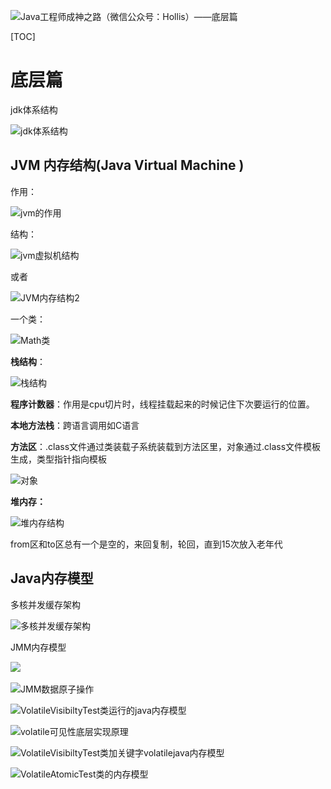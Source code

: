 ![Java工程师成神之路（微信公众号：Hollis）——底层篇](..\..\..\..\resources\image\Java工程师成神之路（微信公众号：Hollis）——底层篇.png)



[TOC]

# 底层篇

jdk体系结构

![jdk体系结构](..\..\..\..\resources\image\jdk体系结构.png)



## JVM 内存结构(Java Virtual Machine )

作用：

![jvm的作用](..\..\..\..\resources\image\jvm的作用.png)



结构：

![jvm虚拟机结构](..\..\..\..\resources\image\jvm虚拟机结构.png)

或者

![JVM内存结构2](..\..\..\..\resources\image\JVM内存结构2.png)



一个类：

![Math类](..\..\..\..\resources\image\Math类.png)



**栈结构**：

![栈结构](..\..\..\..\resources\image\栈结构.png)

**程序计数器**：作用是cpu切片时，线程挂载起来的时候记住下次要运行的位置。

**本地方法栈**：跨语言调用如C语言

**方法区**：.class文件通过类装载子系统装载到方法区里，对象通过.class文件模板生成，类型指针指向模板

![对象](..\..\..\..\resources\image\对象.png)

**堆内存：**

![堆内存结构](..\..\..\..\resources\image\堆内存结构.png)

from区和to区总有一个是空的，来回复制，轮回，直到15次放入老年代

## Java内存模型

多核并发缓存架构

![多核并发缓存架构](..\..\..\..\resources\image\多核并发缓存架构.png)

JMM内存模型

![](..\..\..\..\resources\image\JMM内存模型.png)

![JMM数据原子操作](..\..\..\..\resources\image\JMM数据原子操作.png)

![VolatileVisibiltyTest类运行的java内存模型](..\..\..\..\resources\image\VolatileVisibiltyTest类运行的java内存模型.png)

![volatile可见性底层实现原理](..\..\..\..\resources\image\volatile可见性底层实现原理.png)

![VolatileVisibiltyTest类加关键字volatilejava内存模型](..\..\..\..\resources\image\VolatileVisibiltyTest类加关键字volatilejava内存模型.png)

![VolatileAtomicTest类的内存模型](..\..\..\..\resources\image\VolatileAtomicTest类的内存模型.png)